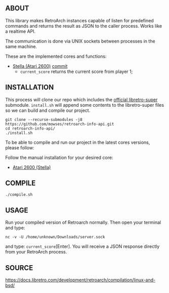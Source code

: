 ## ABOUT

This library makes RetroArch instances capable of listen for predefined commands
and returns the result as JSON to the caller process. Works like a realtime API.

The communication is done via UNIX sockets between processes in the same machine.

These are the implemented cores and functions:
- [Stella (Atari 2600)](https://github.com/stella-emu/stella) [commit](https://github.com/stella-emu/stella/commit/4fce2156dfe6d6eeec5f80d0e643781c2d7f9317)
	- `current_score` returns the current score from player 1;


## INSTALLATION

This process will clone our repo which includes the [official libretro-super](https://github.com/libretro/libretro-super) submodule.
`install.sh` will append some contents to the libretro-super files so we can build and compile our project.

```
git clone --recurse-submodules -j8 https://github.com/mowses/retroarch-info-api.git
cd retroarch-info-api/
./install.sh
```

To be able to compile and run our project in the latest cores versions, please follow:

Follow the manual installation for your desired core:
- [Atari 2600 (Stella)](./installation/stella.md)


## COMPILE

```
./compile.sh
```

## USAGE

Run your compiled version of Retroarch normally. Then open your terminal and type:
```
nc -v -U /home/unknown/Downloads/server.sock
```
and type: `current_score`[Enter]. You will receive a JSON response directly from your RetroArch process.


## SOURCE

https://docs.libretro.com/development/retroarch/compilation/linux-and-bsd/